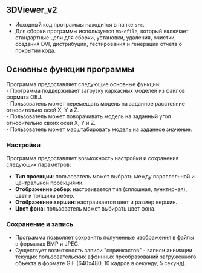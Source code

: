 ## 3DViewer_v2

- Исходный код программы находится в папке `src`.
- Для сборки программы используется `Makefile`, который включает стандартные цели для сборки, установки, удаления, очистки, создания DVI, дистрибуции, тестирования и генерации отчета о покрытии кода.

## Основные функции программы

Программа предоставляет следующие основные функции: \
    - Программа поддерживает загрузку каркасных моделей из файлов формата OBJ.\
    - Пользователь может перемещать модель на заданное расстояние относительно осей X, Y и Z. \
    - Пользователь может поворачивать модель на заданный угол относительно своих осей X, Y и Z.\
    - Пользователь может масштабировать модель на заданное значение.
### Настройки

Программа предоставляет возможность настройки и сохранения следующих параметров:
- **Тип проекции**: пользователь может выбрать между параллельной и центральной проекциями.
- **Отображение ребер**: настраивается тип (сплошная, пунктирная), цвет и толщина ребер.
- **Отображение вершин**: настраивается цвет и размер вершин.
- **Цвет фона**: пользователь может выбирать цвет фона.

### Сохранение и запись

- Программа позволяет сохранять полученные изображения в файлы в форматах BMP и JPEG.
- Существует возможность записи "скринкастов" - записи анимации текущих пользовательских аффинных преобразований загруженного объекта в формате GIF (640x480, 10 кадров в секунду, 5 секунд).
